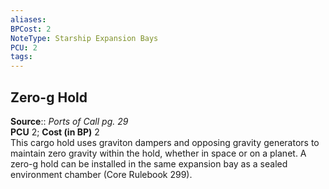```yaml
---
aliases: 
BPCost: 2
NoteType: Starship Expansion Bays
PCU: 2
tags: 
---
```


## Zero-g Hold

**Source**:: _Ports of Call pg. 29_  
**PCU** 2; **Cost (in BP)** 2  
This cargo hold uses graviton dampers and opposing gravity generators to maintain zero gravity within the hold, whether in space or on a planet. A zero-g hold can be installed in the same expansion bay as a sealed environment chamber (Core Rulebook 299).
